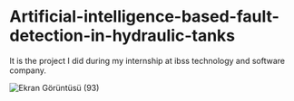 # Artificial-intelligence-based-fault-detection-in-hydraulic-tanks
It is the project I did during my internship at ibss technology and software company.

![Ekran Görüntüsü (93)](https://github.com/VAC10/Artificial-intelligence-based-fault-detection-in-hydraulic-tanks/assets/81007065/8cddd73c-df8d-4a4e-8705-bc7fc7296246)

